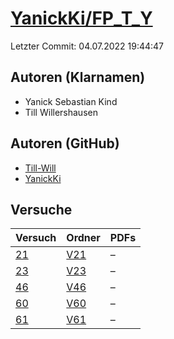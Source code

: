 # [YanickKi/FP_T_Y](https://github.com/YanickKi/FP_T_Y)

Letzter Commit: 04.07.2022 19:44:47

## Autoren (Klarnamen)
- Yanick Sebastian Kind
- Till Willershausen

## Autoren (GitHub)
- [Till-Will](https://github.com/Till-Will)
- [YanickKi](https://github.com/YanickKi)

## Versuche

|       Versuch        |                        Ordner                         |PDFs|
|----------------------|-------------------------------------------------------|----|
|[21](../../versuch/21)|[V21](https://github.com/YanickKi/FP_T_Y/tree/main/V21)|–   |
|[23](../../versuch/23)|[V23](https://github.com/YanickKi/FP_T_Y/tree/main/V23)|–   |
|[46](../../versuch/46)|[V46](https://github.com/YanickKi/FP_T_Y/tree/main/V46)|–   |
|[60](../../versuch/60)|[V60](https://github.com/YanickKi/FP_T_Y/tree/main/V60)|–   |
|[61](../../versuch/61)|[V61](https://github.com/YanickKi/FP_T_Y/tree/main/V61)|–   |
